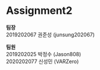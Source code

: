 ﻿# Assignment2

**팀장**  
2019202067 권준성 (junsung202067)

**팀원**  
2019202025 박정수 (Jason808)  
2020202077 신성민 (VARZero)  

